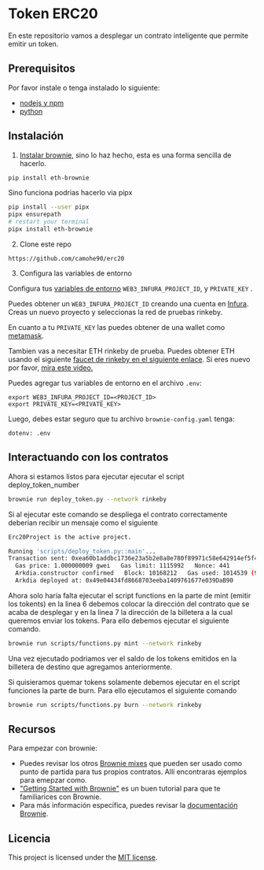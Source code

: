 # Token ERC20

En este repositorio vamos a desplegar un contrato inteligente que permite emitir un token.

## Prerequisitos

Por favor instale o tenga instalado lo siguiente:

- [nodejs y npm](https://nodejs.org/en/download/)
- [python](https://www.python.org/downloads/)

## Instalación

1. [Instalar brownie](https://eth-brownie.readthedocs.io/en/stable/install.html), sino lo haz hecho, esta es una forma sencilla de hacerlo.


```bash
pip install eth-brownie
```
Sino funciona podrias hacerlo via pipx
```bash
pip install --user pipx
pipx ensurepath
# restart your terminal
pipx install eth-brownie
```

2. Clone este repo 
```
https://github.com/camohe90/erc20
```

3. Configura las variables de entorno

Configura tus [variables de entorno](https://www.twilio.com/blog/2017/01/how-to-set-environment-variables.html) `WEB3_INFURA_PROJECT_ID`, y `PRIVATE_KEY` . 

Puedes obtener un `WEB3_INFURA_PROJECT_ID` creando una cuenta en [Infura](https://infura.io/). Creas un nuevo proyecto y seleccionas la red de pruebas rinkeby. 

En cuanto a tu `PRIVATE_KEY` las puedes obtener de una wallet como [metamask](https://metamask.io/). 

Tambien vas a necesitar ETH rinkeby de prueba. Puedes obtener ETH usando el siguiente [faucet de rinkeby en el siguiente enlace](https://faucets.chain.link/rinkeby). Si eres nuevo por favor, [mira este video.](https://www.youtube.com/watch?v=P7FX_1PePX0)

Puedes agregar tus variables de entorno en el archivo `.env`:

```
export WEB3_INFURA_PROJECT_ID=<PROJECT_ID>
export PRIVATE_KEY=<PRIVATE_KEY>
```

Luego, debes estar seguro que tu archivo `brownie-config.yaml` tenga:

```
dotenv: .env
```

## Interactuando con los contratos

Ahora si estamos listos para ejecutar ejecutar el script deploy_token_number

```bash
brownie run deploy_token.py --network rinkeby
```

Si al ejecutar este comando se despliega el contrato correctamente deberian recibir un mensaje como el siguiente

```bash
Erc20Project is the active project.

Running 'scripts/deploy_token.py::main'...
Transaction sent: 0xea60b1addbc1736e23a5b2e8a8e780f89971c58e642914ef5f4a8b6561699b43
  Gas price: 1.000000009 gwei   Gas limit: 1115992   Nonce: 441
  Arkdia.constructor confirmed   Block: 10168212   Gas used: 1014539 (90.91%)
  Arkdia deployed at: 0x49e04434fd8668703eeba1409761677e039DaB90
```

Ahora solo haría falta ejecutar el script functions en la parte de mint (emitir los tokents) en la linea 6 debemos colocar la dirección del contrato que se acaba de desplegar y en la linea 7 la dirección de la billetera a la cual queremos enviar los tokens. Para ello debemos ejecutar el siguiente comando.

```bash
brownie run scripts/functions.py mint --network rinkeby
```
Una vez ejecutado podriamos ver el saldo de los tokens emitidos en la billetera de destino que agregamos anteriormente.

Si quisieramos quemar tokens solamente debemos ejecutar en el script funciones la parte de burn.
Para ello ejecutamos el siguiente comando


```bash
brownie run scripts/functions.py burn --network rinkeby
```


## Recursos

Para empezar con brownie:

* Puedes revisar los otros [Brownie mixes](https://github.com/brownie-mix/) que pueden ser usado como punto de partida para tus propios contratos. Allí encontraras ejemplos para emepzar como.
* ["Getting Started with Brownie"](https://medium.com/@iamdefinitelyahuman/getting-started-with-brownie-part-1-9b2181f4cb99) es un buen tutorial para que te familiarices con Brownie.
* Para más información especifica, puedes revisar la [documentación Brownie](https://eth-brownie.readthedocs.io/en/stable/).

## Licencia

This project is licensed under the [MIT license](LICENSE).

